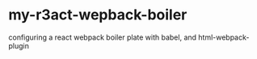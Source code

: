 # my-r3act-wepback-boiler
configuring a react webpack boiler plate with babel, and html-webpack-plugin
